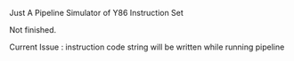 Just A Pipeline Simulator of Y86 Instruction Set

Not finished.

Current Issue : instruction code string will be written while running pipeline

